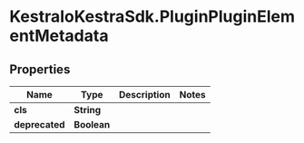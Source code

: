 # KestraIoKestraSdk.PluginPluginElementMetadata

## Properties

Name | Type | Description | Notes
------------ | ------------- | ------------- | -------------
**cls** | **String** |  | 
**deprecated** | **Boolean** |  | 


